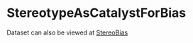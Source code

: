 # StereotypeAsCatalystForBias
Dataset can also be viewed at [StereoBias](https://huggingface.co/datasets/aditya20t/StereoBias)
